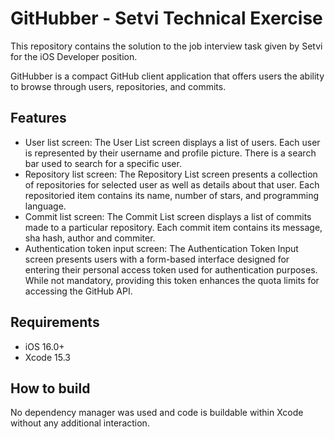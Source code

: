 # GitHubber - Setvi Technical Exercise 

This repository contains the solution to the job interview task given by Setvi for the iOS Developer position.

GitHubber is a compact GitHub client application that offers users the ability to browse through users, repositories, and commits.

## Features

- User list screen: The User List screen displays a list of users. Each user is represented by their username and profile picture. There is a search bar used to search for a specific user.
- Repository list screen: The Repository List screen presents a collection of repositories for selected user as well as details about that user. Each repositoried item contains its name, number of stars, and programming language.
- Commit list screen: The Commit List screen displays a list of commits made to a particular repository. Each commit item contains its message, sha hash, author and commiter.
- Authentication token input screen: The Authentication Token Input screen presents users with a form-based interface designed for entering their personal access token used for authentication purposes. While not mandatory, providing this token enhances the quota limits for accessing the GitHub API.

## Requirements

- iOS 16.0+
- Xcode 15.3

## How to build

No dependency manager was used and code is buildable within Xcode without any additional interaction.
